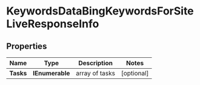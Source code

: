 # KeywordsDataBingKeywordsForSiteLiveResponseInfo


## Properties

| Name | Type | Description | Notes |
|------------ | ------------- | ------------- | -------------|
**Tasks** | **IEnumerable<KeywordsDataBingKeywordsForSiteLiveTaskInfo>** | array of tasks |[optional]|
